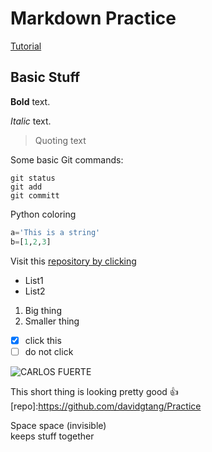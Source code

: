 # Markdown Practice
[Tutorial](https://help.github.com/articles/basic-writing-and-formatting-syntax/)

## Basic Stuff
**Bold** text.

*Italic* text.

>Quoting text

Some basic Git commands:
```
git status
git add
git committ
```

Python coloring
```python
a='This is a string'
b=[1,2,3]
```

Visit this [repository by clicking](repo)

- List1
- List2

1. Big thing
  1. Smaller thing

- [x] click this
- [ ] do not click

![CARLOS FUERTE](https://s3.amazonaws.com/cuttings/backgrounds/291230/Charlie%20Strong.jpg)

This short thing is looking pretty good :+1:
[repo]:https://github.com/davidgtang/Practice

Space space (invisible)  
keeps stuff together
